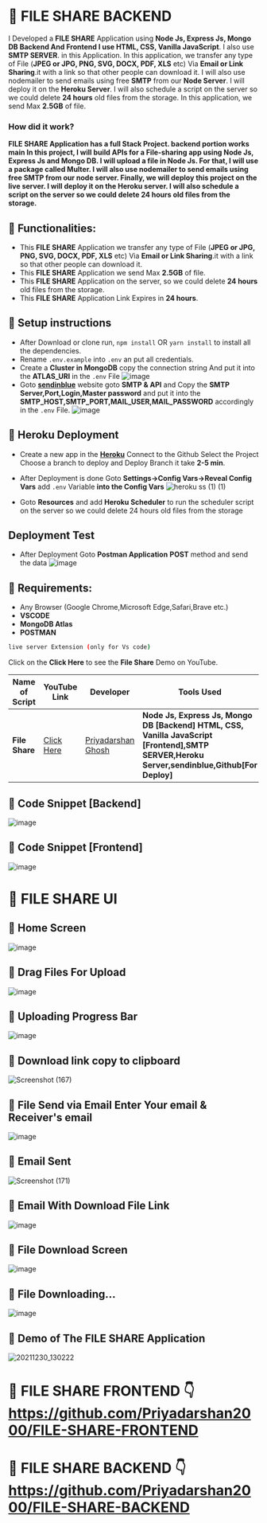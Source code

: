 # 🚀 FILE SHARE BACKEND
I Developed a **FILE SHARE** Application using **Node Js, Express Js, Mongo DB Backend And Frontend I use HTML, CSS, Vanilla JavaScript**. I also use  **SMTP SERVER**. in this Application. In this application, we transfer any type of File (**JPEG or JPG, PNG, SVG, DOCX, PDF, XLS** etc) Via **Email or Link Sharing**.it with a link so that other people can download it. I will also use nodemailer to send emails using free **SMTP** from our **Node Server**. I will deploy it on the **Heroku Server**. I will also schedule a script on the server so we could delete **24 hours** old files from the storage. In this application, we send  Max **2.5GB** of file.


### How did it work?
**FILE SHARE Application has a full Stack Project. backend portion works main In this project, I will build APIs for a File-sharing app using Node Js, Express Js and Mongo DB. I will upload a file in Node Js. For that, I will use a package called Multer. I will also use nodemailer to send emails using free SMTP from our node server. Finally, we will deploy this project on the live server. I will deploy it on the Heroku server. I will also schedule a script on the server so we could delete 24 hours old files from the storage.**

## 🚀 Functionalities:
- This **FILE SHARE** Application we transfer any type of File (**JPEG or JPG, PNG, SVG, DOCX, PDF, XLS** etc) Via **Email or Link Sharing**.it with a link so that other people can download it.
-  This **FILE SHARE** Application we send  Max **2.5GB** of file.
-   This **FILE SHARE** Application on the server, so we could delete **24 hours** old files from the storage.
- This **FILE SHARE** Application Link Expires in **24 hours**.

## 🚀 Setup instructions
- After Download or clone run, `npm install` OR `yarn install` to install all the dependencies.
- Rename `.env.example` into `.env` an put all credentials.
- Create a **Cluster in MongoDB**  copy the connection string And put it into the  **ATLAS_URI**  in the `.env`  File
![image](https://user-images.githubusercontent.com/62868878/147670055-33458cdc-72fa-4b3b-a505-846fa8bc6f26.png)
- Goto **[sendinblue](https://www.sendinblue.com/)** website goto **SMTP & API** and Copy the **SMTP Server,Port,Login,Master password** and put it into the  **SMTP_HOST,SMTP_PORT,MAIL_USER,MAIL_PASSWORD** accordingly   in the `.env`  File.
![image](https://user-images.githubusercontent.com/62868878/147671357-6e15b5d9-126c-423a-8662-22c206582c02.png)

## 🚀 Heroku Deployment

- Create a new app in the **[Heroku](https://dashboard.heroku.com/apps)** Connect to the Github Select the Project Choose a branch to deploy and Deploy Branch it take **2-5 min**.
- After Deployment is done Goto **Settings->Config Vars->Reveal Config Vars** add `.env` Variable **into the Config Vars**
![heroku ss (1) (1)](https://user-images.githubusercontent.com/62868878/147672484-91901b99-788c-4667-9687-c5feeb609bd4.png)

- Goto **Resources** and add **Heroku Scheduler** to run the scheduler script on the server so we could delete 24 hours old files from the storage

## Deployment Test

- After Deployment Goto **Postman Application**  **POST** method and  send the data 
![image](https://user-images.githubusercontent.com/62868878/147673339-2b5e5f7a-cd0d-4aa5-9776-02001a729021.png)

## 🚀 Requirements:
-  Any Browser (Google Chrome,Microsoft Edge,Safari,Brave etc.)
- **VSCODE**
- **MongoDB Atlas**
- **POSTMAN**

```bash
live server Extension (only for Vs code)
```

Click on the **Click Here** to see the **File Share** Demo on YouTube.

| Name of Script | YouTube Link |  Developer | Tools Used 
| --- | --- | --- | --- 
|**File Share**| [Click Here]()| [Priyadarshan Ghosh](https://github.com/Priyadarshan2000)| **Node Js, Express Js, Mongo DB [Backend] HTML, CSS, Vanilla JavaScript [Frontend],SMTP SERVER,Heroku Server,sendinblue,Github[For Deploy]**

## 🚀 Code Snippet [Backend]
![image](https://user-images.githubusercontent.com/62868878/147675761-780b7f4d-aef4-4738-9a0c-db93291f0153.png)
## 🚀 Code Snippet [Frontend]
![image](https://user-images.githubusercontent.com/62868878/147675965-de72a18b-a230-4e34-9721-da6a2bd66bdf.png)

# 🚀 FILE SHARE UI

## 🚀 Home Screen
![image](https://user-images.githubusercontent.com/62868878/147728151-d84fafb1-9006-4ac6-bad9-d9073bb30328.png)
## 🚀 Drag Files For Upload
![image](https://user-images.githubusercontent.com/62868878/147728320-42e7965f-4186-4530-b1dd-f1b20d5c08db.png)
## 🚀 Uploading Progress Bar
![image](https://user-images.githubusercontent.com/62868878/147728480-3e0d8bb8-750c-407c-b423-2570fde0fc19.png)
## 🚀 Download link copy to clipboard
![Screenshot (167)](https://user-images.githubusercontent.com/62868878/147728657-b4f07d4a-2b21-4403-93bc-0856beda5935.png)

## 🚀 File Send via Email Enter Your email &  Receiver's email
![image](https://user-images.githubusercontent.com/62868878/147729529-da6724b4-9091-4a91-bce1-09eaad29d62c.png)
## 🚀 Email Sent
![Screenshot (171)](https://user-images.githubusercontent.com/62868878/147729791-9371eb90-b52b-4359-847b-f7509e1271d9.png)

## 🚀 Email With Download File Link
![image](https://user-images.githubusercontent.com/62868878/147729906-5a784595-4fa1-4802-ab11-30829b1a258e.png)

## 🚀 File Download Screen
![image](https://user-images.githubusercontent.com/62868878/147730120-08b6fc06-fc1a-430d-b008-62cbc2bcc8c9.png)
## 🚀 File Downloading...
![image](https://user-images.githubusercontent.com/62868878/147730215-cefdf66e-478a-4f4b-a146-e8f90ce84526.png)

## 🚀 Demo of The FILE SHARE Application 
![20211230_130222](https://user-images.githubusercontent.com/62868878/147731062-27db5f39-2b5e-410f-bca6-ba4ddf019ae1.gif)


# 🚀 FILE SHARE FRONTEND 👇  https://github.com/Priyadarshan2000/FILE-SHARE-FRONTEND
# 🚀 FILE SHARE BACKEND  👇 https://github.com/Priyadarshan2000/FILE-SHARE-BACKEND
